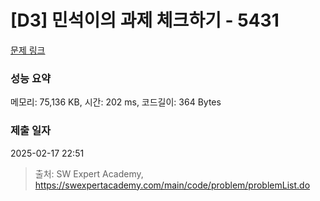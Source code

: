 # [D3] 민석이의 과제 체크하기 - 5431 

[문제 링크](https://swexpertacademy.com/main/code/problem/problemDetail.do?contestProbId=AWVl3rWKDBYDFAXm) 

### 성능 요약

메모리: 75,136 KB, 시간: 202 ms, 코드길이: 364 Bytes

### 제출 일자

2025-02-17 22:51



> 출처: SW Expert Academy, https://swexpertacademy.com/main/code/problem/problemList.do